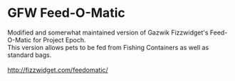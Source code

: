 # GFW Feed-O-Matic
Modified and somerwhat maintained version of Gazwik Fizzwidget's Feed-O-Matic for Project Epoch.\
This version allows pets to be fed from Fishing Containers as well as standard bags.\
\
http://fizzwidget.com/feedomatic/
